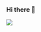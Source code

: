 ### Hi there 👋

<img src="https://hits.sh/github.com/kimmingyeol31.svg?style=flat-square&label=visits&color=1F6FEB&labelColor=1F6FEB" />

<!--
**kimmingyeol31/kimmingyeol31** is a ✨ _special_ ✨ repository because its `README.md` (this file) appears on your GitHub profile.
Here are some ideas to get you started:
- 🔭 I’m currently working on ...
- 🌱 I’m currently learning ...
- 👯 I’m looking to collaborate on ...
- 🤔 I’m looking for help with ...
- 💬 Ask me about ...
- 📫 How to reach me: ...
- 😄 Pronouns: ...
- ⚡ Fun fact: ...
-->
